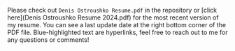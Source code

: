 Please check out `Denis Ostroushko Resume.pdf` in the repository or [click here](Denis Ostroushko Resume 2024.pdf) for the most recent version of my resume. You can see a last update date at the right bottom corner of the PDF file. Blue-highlighted text are hyperlinks, feel free to reach out to me for any questions or comments! 


